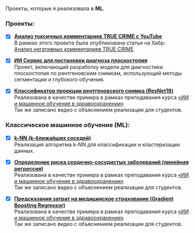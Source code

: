 Проекты, которые я реализовала в **ML**.

### Проекты:

- [x] **[Анализ токсичных комментариев TRUE CRIME с YouTube](https://github.com/makarstasia/TRUE_CRIME_COMMENTS)**  
  В рамках этого проекта была опубликована статья на Хабр:  
  [Анализ негативных комментариев TRUE CRIME](https://habr.com/ru/articles/830100/)

- [x] **[ИИ Сервис для постановки диагноза плоскостопия](https://github.com/makarstasia/MY_PROJECTS/blob/main/PESPLANUS/PESPLANUS.md)**  
  Проект, включающий разработку модели для диагностики плоскостопия по рентгеновским снимкам, использующий методы сегментации и глубокого обучения.

- [x] **[Классификатор проекции рентгеновского снимка (ResNet18)](https://github.com/makarstasia/Course_of_lectures/blob/main/%D0%9F%D1%80%D0%B0%D0%BA%D1%82%D0%B8%D1%87%D0%B5%D1%81%D0%BA%D0%B8%D0%B5/%D0%A2%D0%B5%D0%BC%D0%B0%205%20%D0%9F%D1%80%D0%B0%D0%BA%D1%82%D0%B8%D1%87%D0%B5%D1%81%D0%BA%D0%BE%D0%B5%20%D0%B7%D0%B0%D0%BD%D1%8F%D1%82%D0%B8%D0%B5%203_%20%D0%9E%D0%B1%D1%83%D1%87%D0%B5%D0%BD%D0%B8%D0%B5%20%D0%B8%20%D0%BE%D1%86%D0%B5%D0%BD%D0%BA%D0%B0%20%D0%BD%D0%B5%D0%B9%D1%80%D0%BE%D0%BD%D0%BD%D0%BE%D0%B9%20%D1%81%D0%B5%D1%82%D0%B8%20%D0%BD%D0%B0%20%D0%BF%D1%80%D0%B8%D0%BC%D0%B5%D1%80%D0%B5%20%D0%B4%D0%B0%D0%BD%D0%BD%D1%8B%D1%85%20%D0%B7%D0%B4%D1%80%D0%B0%D0%B2%D0%BE%D0%BE%D1%85%D1%80%D0%B0%D0%BD%D0%B5%D0%BD%D0%B8%D1%8F.ipynb)**  
  Реализована в качестве примера в рамках преподавания курса [«ИИ и машинное обучение в здравоохранении»](https://github.com/makarstasia/Course_of_lectures/tree/main)    
  Так же записано видео с объяснением реализации для студентов.

### Классическое машинное обучение (ML):

- [x] **[k-NN (k-ближайших соседей)](https://github.com/makarstasia/K-means)**  
  Реализация алгоритма k-NN для классификации и кластеризации данных.

- [x] **[Определение риска сердечно-сосудистых заболеваний (линейная регрессия)](https://github.com/makarstasia/Course_of_lectures/blob/main/%D0%9F%D1%80%D0%B0%D0%BA%D1%82%D0%B8%D1%87%D0%B5%D1%81%D0%BA%D0%B8%D0%B5/%D0%A2%D0%B5%D0%BC%D0%B0%203%20%D0%9F%D1%80%D0%B0%D0%BA%D1%82%D0%B8%D1%87%D0%B5%D1%81%D0%BA%D0%BE%D0%B5_%D0%B7%D0%B0%D0%BD%D1%8F%D1%82%D0%B8%D0%B5_1_%D0%9F%D1%80%D0%B8%D0%BC%D0%B5%D0%BD%D0%B5%D0%BD%D0%B8%D0%B5_%D0%B0%D0%BB%D0%B3%D0%BE%D1%80%D0%B8%D1%82%D0%BC%D0%BE%D0%B2_%D0%BC%D0%B0%D1%88%D0%B8%D0%BD%D0%BD%D0%BE%D0%B3%D0%BE_%D0%BE%D0%B1%D1%83%D1%87%D0%B5%D0%BD%D0%B8%D1%8F_%D1%81_%D0%B8%D1%81%D0%BF%D0%BE%D0%BB%D1%8C%D0%B7%D0%BE%D0%B2%D0%B0%D0%BD%D0%B8%D0%B5%D0%BC_Python_.ipynb)**  
  Реализована в качестве примера в рамках преподавания курса [«ИИ и машинное обучение в здравоохранении»](https://github.com/makarstasia/Course_of_lectures/tree/main)    
  Так же записано видео с объяснением реализации для студентов.


- [x] **[Предсказания затрат на медицинское страхование  (Gradient Boosting Regressor)](https://github.com/makarstasia/Course_of_lectures/blob/main/%D0%9F%D1%80%D0%B0%D0%BA%D1%82%D0%B8%D1%87%D0%B5%D1%81%D0%BA%D0%B8%D0%B5/%D0%A2%D0%B5%D0%BC%D0%B0%203%20%D0%9F%D1%80%D0%B0%D0%BA%D1%82%D0%B8%D1%87%D0%B5%D1%81%D0%BA%D0%BE%D0%B5_%D0%B7%D0%B0%D0%BD%D1%8F%D1%82%D0%B8%D0%B5_2_%D0%9E%D0%B1%D1%83%D1%87%D0%B5%D0%BD%D0%B8%D0%B5_%D0%BC%D0%BE%D0%B4%D0%B5%D0%BB%D0%B5%D0%B9_%D0%BD%D0%B0_%D0%BF%D1%80%D0%B8%D0%BC%D0%B5%D1%80%D0%B5_%D0%BD%D0%B0%D0%B1%D0%BE%D1%80%D0%B0_%D0%B4%D0%B0%D0%BD%D0%BD%D1%8B%D1%85_%D0%B7%D0%B4%D1%80%D0%B0%D0%B2%D0%BE%D0%BE%D1%85%D1%80%D0%B0%D0%BD%D0%B5%D0%BD%D0%B8%D1%8F_%D0%9A%D1%80%D0%BE%D1%81%D1%81_%D0%B2%D0%B0%D0%BB%D0%B8%D0%B4%D0%B0%D1%86%D0%B8%D1%8F_%D0%B8_%D0%BD%D0%B0%D1%81%D1%82%D1%80%D0%BE%D0%B9%D0%BA%D0%B0_%D0%B3%D0%B8.ipynb)**  
  Реализована в качестве примера в рамках преподавания курса [«ИИ и машинное обучение в здравоохранении»](https://github.com/makarstasia/Course_of_lectures/tree/main)    
  Так же записано видео с объяснением реализации для студентов.


